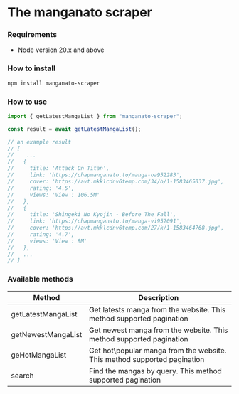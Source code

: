 # The manganato scraper

### Requirements

- Node version 20.x and above

### How to install

```bash
npm install manganato-scraper
```

### How to use

```typescript
import { getLatestMangaList } from "manganato-scraper";

const result = await getLatestMangaList();

// an example result
// [
//    ...
//   {
//     title: 'Attack On Titan',
//     link: 'https://chapmanganato.to/manga-oa952283',
//     cover: 'https://avt.mkklcdnv6temp.com/34/b/1-1583465037.jpg',
//     rating: '4.5',
//     views: 'View : 106.5M'
//   },
//   {
//     title: 'Shingeki No Kyojin - Before The Fall',
//     link: 'https://chapmanganato.to/manga-vi952091',
//     cover: 'https://avt.mkklcdnv6temp.com/27/k/1-1583464768.jpg',
//     rating: '4.7',
//     views: 'View : 8M'
//   },
//   ...
// ]
```

### Available methods

| Method             | Description                                                              |
| ------------------ | ------------------------------------------------------------------------ |
| getLatestMangaList | Get latests manga from the website. This method supported pagination     |
| getNewestMangaList | Get newest manga from the website. This method supported pagination      |
| geHotMangaList     | Get hot\popular manga from the website. This method supported pagination |
| search             | Find the mangas by query. This method supported pagination               |
